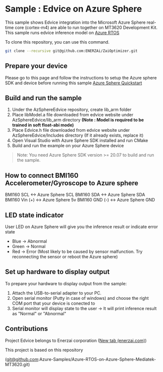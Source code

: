 # Sample : Edvice on Azure Sphere

This sample shows Edvice integration into the Microsoft Azure Sphere real-time core (cortex-m4) are able to run together on MT3620 Development Kit. This sample runs edvice inference model on [Azure RTOS](https://azure.com/rtos) 

To clone this repository, you can use this command.

```bash
git clone --recursive git@github.com:ENERZAi/ZaiOptimizer.git
```

## Prepare your device

Please go to this page and follow the instructions to setup the Azure sphere SDK and device before running this sample
[Azure Sphere Quickstart](https://docs.microsoft.com/en-us/azure-sphere/install/install-sdk?pivots=visual-studio)

## Build and run the sample

1. Under the AzSphereEdvice repository, create lib_arm folder
2. Place libModel.a file downloaded from edvice website under AzSphereEdvice/lib_arm directory 
   __(Note : Model is required to be trained in soft float-abi mode)__
3. Place Edvice.h file downloaded from edvice website under AzSphereEdvice/Includes directory (If it already exists, replace it)
4. Open Visual Studio with Azure Sphere SDK installed and run CMake
5. Build and run the example on your Azure Sphere device

> Note: You need Azure Sphere SDK version >= 20.07 to build and run the sample.

## How to connect BMI160 Accelerometer/Gyroscope to Azure sphere
BMI160 SCL <-> Azure Sphere SCL
BMI160 SDA <-> Azure Sphere SDA
BMI160 Vin (+) <-> Azure Sphere 5v
BMI160 GND (-) <-> Azure Sphere GND

## LED state indicator
User LED on Azure Sphere will give you the inference result or indicate error state
* Blue -> Abnormal
* Green -> Normal
* Red -> Error (Most likely to be caused by sensor malfunction. Try reconnecting the sensor or reboot the Azure sphere)

## Set up hardware to display output

To prepare your hardware to display output from the sample:

1. Attach the USB-to-serial adapter to your PC.
2. Open serial monitor (Putty in case of windows) and choose the right COM port that your device is conected to
3. Serial monitor will display state to the user -> It will print inference result as "Normal" or "Abnormal" 

## Contributions

Project Edvice belongs to Enerzai corporation ([New tab (enerzai.com)](http://www.enerzai.com/))

This project is based on this repository 

(git@github.com:Azure-Samples/Azure-RTOS-on-Azure-Sphere-Mediatek-MT3620.git)

